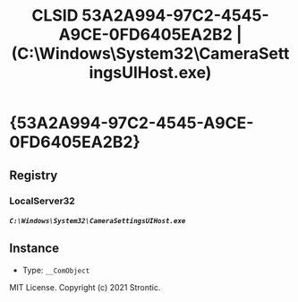 ﻿---
title: "CLSID 53A2A994-97C2-4545-A9CE-0FD6405EA2B2 | (C:\\Windows\\System32\\CameraSettingsUIHost.exe)"
excerpt: What is COM-Object CLSID 53A2A994-97C2-4545-A9CE-0FD6405EA2B2?
---

# {53A2A994-97C2-4545-A9CE-0FD6405EA2B2}


## Registry


### LocalServer32

##### `C:\Windows\System32\CameraSettingsUIHost.exe`

## Instance

* Type: `__ComObject`

MIT License. Copyright (c) 2021 Strontic.


